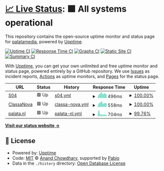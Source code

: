 # [📈 Live Status](https://palatamedia.github.io/upptime): <!--live status--> **🟩 All systems operational**

This repository contains the open-source uptime monitor and status page for [palatamedia](https://palatamedia.github.io/upptime), powered by [Upptime](https://github.com/upptime/upptime).

[![Uptime CI](https://github.com/palatamedia/upptime/workflows/Uptime%20CI/badge.svg)](https://github.com/palatamedia/upptime/actions?query=workflow%3A%22Uptime+CI%22)
[![Response Time CI](https://github.com/palatamedia/upptime/workflows/Response%20Time%20CI/badge.svg)](https://github.com/palatamedia/upptime/actions?query=workflow%3A%22Response+Time+CI%22)
[![Graphs CI](https://github.com/palatamedia/upptime/workflows/Graphs%20CI/badge.svg)](https://github.com/palatamedia/upptime/actions?query=workflow%3A%22Graphs+CI%22)
[![Static Site CI](https://github.com/palatamedia/upptime/workflows/Static%20Site%20CI/badge.svg)](https://github.com/palatamedia/upptime/actions?query=workflow%3A%22Static+Site+CI%22)
[![Summary CI](https://github.com/palatamedia/upptime/workflows/Summary%20CI/badge.svg)](https://github.com/palatamedia/upptime/actions?query=workflow%3A%22Summary+CI%22)

With [Upptime](https://upptime.js.org), you can get your own unlimited and free uptime monitor and status page, powered entirely by a GitHub repository. We use [Issues](https://github.com/palatamedia/upptime/issues) as incident reports, [Actions](https://github.com/palatamedia/upptime/actions) as uptime monitors, and [Pages](https://palatamedia.github.io/upptime) for the status page.

<!--start: status pages-->
<!-- This summary is generated by Upptime (https://github.com/upptime/upptime) -->
<!-- Do not edit this manually, your changes will be overwritten -->
<!-- prettier-ignore -->
| URL | Status | History | Response Time | Uptime |
| --- | ------ | ------- | ------------- | ------ |
| <img alt="" src="https://icons.duckduckgo.com/ip3/s04.cpu.nl.ico" height="13"> [S04](https://s04.cpu.nl) | 🟩 Up | [s04.yml](https://github.com/palatamedia/upptime/commits/HEAD/history/s04.yml) | <details><summary><img alt="Response time graph" src="./graphs/s04/response-time-week.png" height="20"> 496ms</summary><br><a href="https://palatamedia.github.io/upptime/history/s04"><img alt="Response time 615" src="https://img.shields.io/endpoint?url=https%3A%2F%2Fraw.githubusercontent.com%2Fpalatamedia%2Fupptime%2FHEAD%2Fapi%2Fs04%2Fresponse-time.json"></a><br><a href="https://palatamedia.github.io/upptime/history/s04"><img alt="24-hour response time 623" src="https://img.shields.io/endpoint?url=https%3A%2F%2Fraw.githubusercontent.com%2Fpalatamedia%2Fupptime%2FHEAD%2Fapi%2Fs04%2Fresponse-time-day.json"></a><br><a href="https://palatamedia.github.io/upptime/history/s04"><img alt="7-day response time 496" src="https://img.shields.io/endpoint?url=https%3A%2F%2Fraw.githubusercontent.com%2Fpalatamedia%2Fupptime%2FHEAD%2Fapi%2Fs04%2Fresponse-time-week.json"></a><br><a href="https://palatamedia.github.io/upptime/history/s04"><img alt="30-day response time 622" src="https://img.shields.io/endpoint?url=https%3A%2F%2Fraw.githubusercontent.com%2Fpalatamedia%2Fupptime%2FHEAD%2Fapi%2Fs04%2Fresponse-time-month.json"></a><br><a href="https://palatamedia.github.io/upptime/history/s04"><img alt="1-year response time 615" src="https://img.shields.io/endpoint?url=https%3A%2F%2Fraw.githubusercontent.com%2Fpalatamedia%2Fupptime%2FHEAD%2Fapi%2Fs04%2Fresponse-time-year.json"></a></details> | <details><summary><a href="https://palatamedia.github.io/upptime/history/s04">100.00%</a></summary><a href="https://palatamedia.github.io/upptime/history/s04"><img alt="All-time uptime 100.00%" src="https://img.shields.io/endpoint?url=https%3A%2F%2Fraw.githubusercontent.com%2Fpalatamedia%2Fupptime%2FHEAD%2Fapi%2Fs04%2Fuptime.json"></a><br><a href="https://palatamedia.github.io/upptime/history/s04"><img alt="24-hour uptime 100.00%" src="https://img.shields.io/endpoint?url=https%3A%2F%2Fraw.githubusercontent.com%2Fpalatamedia%2Fupptime%2FHEAD%2Fapi%2Fs04%2Fuptime-day.json"></a><br><a href="https://palatamedia.github.io/upptime/history/s04"><img alt="7-day uptime 100.00%" src="https://img.shields.io/endpoint?url=https%3A%2F%2Fraw.githubusercontent.com%2Fpalatamedia%2Fupptime%2FHEAD%2Fapi%2Fs04%2Fuptime-week.json"></a><br><a href="https://palatamedia.github.io/upptime/history/s04"><img alt="30-day uptime 100.00%" src="https://img.shields.io/endpoint?url=https%3A%2F%2Fraw.githubusercontent.com%2Fpalatamedia%2Fupptime%2FHEAD%2Fapi%2Fs04%2Fuptime-month.json"></a><br><a href="https://palatamedia.github.io/upptime/history/s04"><img alt="1-year uptime 100.00%" src="https://img.shields.io/endpoint?url=https%3A%2F%2Fraw.githubusercontent.com%2Fpalatamedia%2Fupptime%2FHEAD%2Fapi%2Fs04%2Fuptime-year.json"></a></details>
| <img alt="" src="https://icons.duckduckgo.com/ip3/classanova.nl.ico" height="13"> [ClassaNova](https://classanova.nl) | 🟩 Up | [classa-nova.yml](https://github.com/palatamedia/upptime/commits/HEAD/history/classa-nova.yml) | <details><summary><img alt="Response time graph" src="./graphs/classa-nova/response-time-week.png" height="20"> 558ms</summary><br><a href="https://palatamedia.github.io/upptime/history/classa-nova"><img alt="Response time 550" src="https://img.shields.io/endpoint?url=https%3A%2F%2Fraw.githubusercontent.com%2Fpalatamedia%2Fupptime%2FHEAD%2Fapi%2Fclassa-nova%2Fresponse-time.json"></a><br><a href="https://palatamedia.github.io/upptime/history/classa-nova"><img alt="24-hour response time 847" src="https://img.shields.io/endpoint?url=https%3A%2F%2Fraw.githubusercontent.com%2Fpalatamedia%2Fupptime%2FHEAD%2Fapi%2Fclassa-nova%2Fresponse-time-day.json"></a><br><a href="https://palatamedia.github.io/upptime/history/classa-nova"><img alt="7-day response time 558" src="https://img.shields.io/endpoint?url=https%3A%2F%2Fraw.githubusercontent.com%2Fpalatamedia%2Fupptime%2FHEAD%2Fapi%2Fclassa-nova%2Fresponse-time-week.json"></a><br><a href="https://palatamedia.github.io/upptime/history/classa-nova"><img alt="30-day response time 565" src="https://img.shields.io/endpoint?url=https%3A%2F%2Fraw.githubusercontent.com%2Fpalatamedia%2Fupptime%2FHEAD%2Fapi%2Fclassa-nova%2Fresponse-time-month.json"></a><br><a href="https://palatamedia.github.io/upptime/history/classa-nova"><img alt="1-year response time 550" src="https://img.shields.io/endpoint?url=https%3A%2F%2Fraw.githubusercontent.com%2Fpalatamedia%2Fupptime%2FHEAD%2Fapi%2Fclassa-nova%2Fresponse-time-year.json"></a></details> | <details><summary><a href="https://palatamedia.github.io/upptime/history/classa-nova">100.00%</a></summary><a href="https://palatamedia.github.io/upptime/history/classa-nova"><img alt="All-time uptime 100.00%" src="https://img.shields.io/endpoint?url=https%3A%2F%2Fraw.githubusercontent.com%2Fpalatamedia%2Fupptime%2FHEAD%2Fapi%2Fclassa-nova%2Fuptime.json"></a><br><a href="https://palatamedia.github.io/upptime/history/classa-nova"><img alt="24-hour uptime 100.00%" src="https://img.shields.io/endpoint?url=https%3A%2F%2Fraw.githubusercontent.com%2Fpalatamedia%2Fupptime%2FHEAD%2Fapi%2Fclassa-nova%2Fuptime-day.json"></a><br><a href="https://palatamedia.github.io/upptime/history/classa-nova"><img alt="7-day uptime 100.00%" src="https://img.shields.io/endpoint?url=https%3A%2F%2Fraw.githubusercontent.com%2Fpalatamedia%2Fupptime%2FHEAD%2Fapi%2Fclassa-nova%2Fuptime-week.json"></a><br><a href="https://palatamedia.github.io/upptime/history/classa-nova"><img alt="30-day uptime 100.00%" src="https://img.shields.io/endpoint?url=https%3A%2F%2Fraw.githubusercontent.com%2Fpalatamedia%2Fupptime%2FHEAD%2Fapi%2Fclassa-nova%2Fuptime-month.json"></a><br><a href="https://palatamedia.github.io/upptime/history/classa-nova"><img alt="1-year uptime 100.00%" src="https://img.shields.io/endpoint?url=https%3A%2F%2Fraw.githubusercontent.com%2Fpalatamedia%2Fupptime%2FHEAD%2Fapi%2Fclassa-nova%2Fuptime-year.json"></a></details>
| <img alt="" src="https://icons.duckduckgo.com/ip3/palata.nl.ico" height="13"> [palata.nl](https://palata.nl) | 🟩 Up | [palata-nl.yml](https://github.com/palatamedia/upptime/commits/HEAD/history/palata-nl.yml) | <details><summary><img alt="Response time graph" src="./graphs/palata-nl/response-time-week.png" height="20"> 704ms</summary><br><a href="https://palatamedia.github.io/upptime/history/palata-nl"><img alt="Response time 989" src="https://img.shields.io/endpoint?url=https%3A%2F%2Fraw.githubusercontent.com%2Fpalatamedia%2Fupptime%2FHEAD%2Fapi%2Fpalata-nl%2Fresponse-time.json"></a><br><a href="https://palatamedia.github.io/upptime/history/palata-nl"><img alt="24-hour response time 778" src="https://img.shields.io/endpoint?url=https%3A%2F%2Fraw.githubusercontent.com%2Fpalatamedia%2Fupptime%2FHEAD%2Fapi%2Fpalata-nl%2Fresponse-time-day.json"></a><br><a href="https://palatamedia.github.io/upptime/history/palata-nl"><img alt="7-day response time 704" src="https://img.shields.io/endpoint?url=https%3A%2F%2Fraw.githubusercontent.com%2Fpalatamedia%2Fupptime%2FHEAD%2Fapi%2Fpalata-nl%2Fresponse-time-week.json"></a><br><a href="https://palatamedia.github.io/upptime/history/palata-nl"><img alt="30-day response time 1058" src="https://img.shields.io/endpoint?url=https%3A%2F%2Fraw.githubusercontent.com%2Fpalatamedia%2Fupptime%2FHEAD%2Fapi%2Fpalata-nl%2Fresponse-time-month.json"></a><br><a href="https://palatamedia.github.io/upptime/history/palata-nl"><img alt="1-year response time 989" src="https://img.shields.io/endpoint?url=https%3A%2F%2Fraw.githubusercontent.com%2Fpalatamedia%2Fupptime%2FHEAD%2Fapi%2Fpalata-nl%2Fresponse-time-year.json"></a></details> | <details><summary><a href="https://palatamedia.github.io/upptime/history/palata-nl">99.76%</a></summary><a href="https://palatamedia.github.io/upptime/history/palata-nl"><img alt="All-time uptime 99.96%" src="https://img.shields.io/endpoint?url=https%3A%2F%2Fraw.githubusercontent.com%2Fpalatamedia%2Fupptime%2FHEAD%2Fapi%2Fpalata-nl%2Fuptime.json"></a><br><a href="https://palatamedia.github.io/upptime/history/palata-nl"><img alt="24-hour uptime 98.34%" src="https://img.shields.io/endpoint?url=https%3A%2F%2Fraw.githubusercontent.com%2Fpalatamedia%2Fupptime%2FHEAD%2Fapi%2Fpalata-nl%2Fuptime-day.json"></a><br><a href="https://palatamedia.github.io/upptime/history/palata-nl"><img alt="7-day uptime 99.76%" src="https://img.shields.io/endpoint?url=https%3A%2F%2Fraw.githubusercontent.com%2Fpalatamedia%2Fupptime%2FHEAD%2Fapi%2Fpalata-nl%2Fuptime-week.json"></a><br><a href="https://palatamedia.github.io/upptime/history/palata-nl"><img alt="30-day uptime 99.95%" src="https://img.shields.io/endpoint?url=https%3A%2F%2Fraw.githubusercontent.com%2Fpalatamedia%2Fupptime%2FHEAD%2Fapi%2Fpalata-nl%2Fuptime-month.json"></a><br><a href="https://palatamedia.github.io/upptime/history/palata-nl"><img alt="1-year uptime 99.96%" src="https://img.shields.io/endpoint?url=https%3A%2F%2Fraw.githubusercontent.com%2Fpalatamedia%2Fupptime%2FHEAD%2Fapi%2Fpalata-nl%2Fuptime-year.json"></a></details>

<!--end: status pages-->

[**Visit our status website →**](https://palatamedia.github.io/upptime)

## 📄 License

- Powered by: [Upptime](https://github.com/upptime/upptime)
- Code: [MIT](./LICENSE) © [Anand Chowdhary](https://anandchowdhary.com), supported by [Pabio](https://pabio.com)
- Data in the `./history` directory: [Open Database License](https://opendatacommons.org/licenses/odbl/1-0/)
